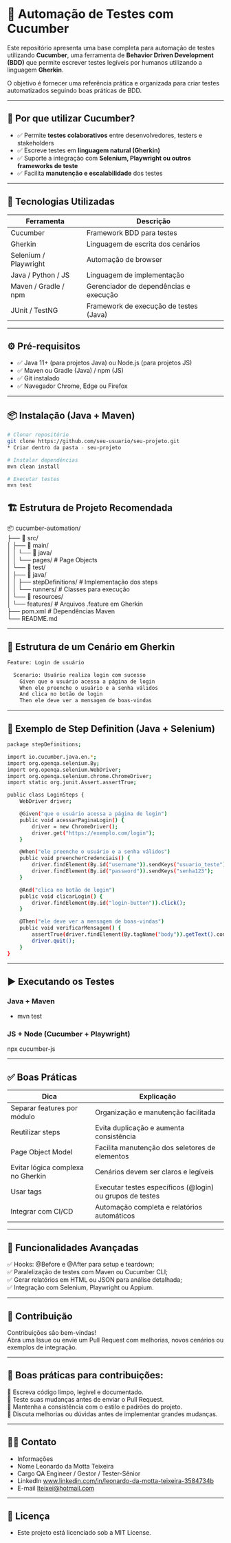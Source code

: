 # 🧪 Automação de Testes com Cucumber

Este repositório apresenta uma base completa para automação de testes utilizando **Cucumber**, uma ferramenta de **Behavior Driven Development (BDD)** que permite escrever testes legíveis por humanos utilizando a linguagem **Gherkin**.  

O objetivo é fornecer uma referência prática e organizada para criar testes automatizados seguindo boas práticas de BDD.

---

## 🚀 Por que utilizar Cucumber?

- ✅ Permite **testes colaborativos** entre desenvolvedores, testers e stakeholders  
- ✅ Escreve testes em **linguagem natural (Gherkin)**  
- ✅ Suporte a integração com **Selenium, Playwright ou outros frameworks de teste**  
- ✅ Facilita **manutenção e escalabilidade** dos testes  

---

## 🧰 Tecnologias Utilizadas

| Ferramenta           | Descrição                                  |
|---------------------|--------------------------------------------|
| Cucumber             | Framework BDD para testes                  |
| Gherkin              | Linguagem de escrita dos cenários          |
| Selenium / Playwright| Automação de browser                       |
| Java / Python / JS   | Linguagem de implementação                 |
| Maven / Gradle / npm | Gerenciador de dependências e execução     |
| JUnit / TestNG       | Framework de execução de testes (Java)     |

---

## ⚙️ Pré-requisitos

- ✅ Java 11+ (para projetos Java) ou Node.js (para projetos JS)  
- ✅ Maven ou Gradle (Java) / npm (JS)  
- ✅ Git instalado  
- ✅ Navegador Chrome, Edge ou Firefox  

---

## 📦 Instalação (Java + Maven)

```bash
# Clonar repositório
git clone https://github.com/seu-usuario/seu-projeto.git
* Criar dentro da pasta - seu-projeto

# Instalar dependências
mvn clean install

# Executar testes
mvn test
```

## 🏗 Estrutura de Projeto Recomendada
📦 cucumber-automation/  
├── 📁 src/  
│   ├── 📁 main/  
│   │   └── 📁 java/  
│   │       └── pages/           # Page Objects  
│   └── 📁 test/  
│       ├── 📁 java/  
│       │   ├── stepDefinitions/  # Implementação dos steps  
│       │   └── runners/          # Classes para execução  
│       └── 📁 resources/  
│           └── features/         # Arquivos .feature em Gherkin  
├── pom.xml                       # Dependências Maven  
└── README.md  

---

## 📄 Estrutura de um Cenário em Gherkin

```bash
Feature: Login de usuário

  Scenario: Usuário realiza login com sucesso  
    Given que o usuário acessa a página de login  
    When ele preenche o usuário e a senha válidos  
    And clica no botão de login  
    Then ele deve ver a mensagem de boas-vindas  
```

---

## 🔎 Exemplo de Step Definition (Java + Selenium)

```bash
package stepDefinitions;

import io.cucumber.java.en.*;  
import org.openqa.selenium.By;  
import org.openqa.selenium.WebDriver;  
import org.openqa.selenium.chrome.ChromeDriver;  
import static org.junit.Assert.assertTrue;  

public class LoginSteps {  
    WebDriver driver;  

    @Given("que o usuário acessa a página de login")  
    public void acessarPaginaLogin() {  
        driver = new ChromeDriver();  
        driver.get("https://exemplo.com/login");  
    }  

    @When("ele preenche o usuário e a senha válidos")  
    public void preencherCredenciais() {  
        driver.findElement(By.id("username")).sendKeys("usuario_teste");  
        driver.findElement(By.id("password")).sendKeys("senha123");  
    }  

    @And("clica no botão de login")  
    public void clicarLogin() {  
        driver.findElement(By.id("login-button")).click();  
    }  

    @Then("ele deve ver a mensagem de boas-vindas")  
    public void verificarMensagem() {  
        assertTrue(driver.findElement(By.tagName("body")).getText().contains("Bem-vindo"));  
        driver.quit();  
    }  
}  
```

---

## ▶️ Executando os Testes  
### Java + Maven  
- mvn test  

### JS + Node (Cucumber + Playwright)  
npx cucumber-js  

---

## ✅ Boas Práticas 

| Dica                               | Explicação                                                |
|------------------------------------|-----------------------------------------------------------|
| Separar features por módulo        | Organização e manutenção facilitada                       |
| Reutilizar steps                   | Evita duplicação e aumenta consistência                   |
| Page Object Model                  | Facilita manutenção dos seletores de elementos            |
| Evitar lógica complexa no Gherkin  | Cenários devem ser claros e legíveis                      |
| Usar tags                          | Executar testes específicos (@login) ou grupos de testes  |
| Integrar com CI/CD                 | Automação completa e relatórios automáticos               |

---

## 🔮 Funcionalidades Avançadas  

✅ Hooks: @Before e @After para setup e teardown;  
✅ Paralelização de testes com Maven ou Cucumber CLI;  
✅ Gerar relatórios em HTML ou JSON para análise detalhada;  
✅ Integração com Selenium, Playwright ou Appium.  

---

## 🤝 Contribuição  
  
Contribuições são bem-vindas!  
Abra uma Issue ou envie um Pull Request com melhorias, novos cenários ou exemplos de integração.

---

## 🤝 Boas práticas para contribuições:

📌 Escreva código limpo, legível e documentado.  
📌 Teste suas mudanças antes de enviar o Pull Request.  
📌 Mantenha a consistência com o estilo e padrões do projeto.  
📌 Discuta melhorias ou dúvidas antes de implementar grandes mudanças.

---

## 👩‍💻 Contato

- Informações	
- Nome	Leonardo da Motta Teixeira  
- Cargo	QA Engineer / Gestor / Tester-Sênior  
- LinkedIn	www.linkedin.com/in/leonardo-da-motta-teixeira-3584734b  
- E-mail	lteixei@hotmail.com  

---

## 📝 Licença

- Este projeto está licenciado sob a MIT License.
